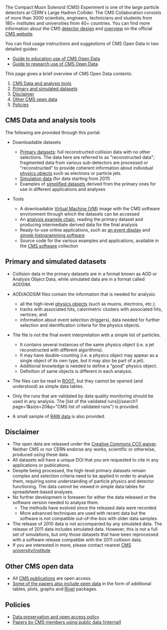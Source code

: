 The Compact Muon Solenoid (CMS) Experiment is one of the large particle detectors at CERN's Large Hadron Collider. The CMS Collaboration consists of more than 3000 scientists, engineers, technicians and students from 180+ institutes and universities from 40+ countries. You can find more information about the CMS [detector design](https://cms.cern/news/cms-detector-design) and [overview](https://cms.cern/news/detector-overview) on the official [CMS website](https://cms.cern).

You can find usage instructions and suggestions of CMS Open Data in two detailed guides:
- [Guide to education use of CMS Open Data](/articles/cms-guide-to-education-use-of-cms-open-data)
- [Guide to research use of CMS Open Data](/articles/cms-guide-to-education-use-of-cms-open-data).

This page gives a brief overview of CMS Open Data contents:

1. [CMS Data and analysis tools](#cms-data)
2. [Primary and simulated datasets](#primary)
3. [Disclaimer](#disclaimer)
4. [Other CMS open data](#other)
5. [Policies](#policies)

## <a name="cms-data">CMS Data and analysis tools</a>

The following are provided through this portal:

* Downloadable datasets
    * [Primary datasets](/search?page=1&size=20&subtype=Collision&type=Dataset&experiment=CMS): full reconstructed collision data with no other selections. The data here are referred to as "reconstructed data"; fragmented data from various sub-detectors are processed or "reconstructed" to provide coherent information about individual [physics objects](/articles/cms-physics-objects-2011) such as electrons or particle jets.
    * [Simulation data](/search?page=1&size=20&subtype=Simulated&type=Dataset&experiment=CMS) (for data starting from 2011)
    * Examples of [simplified datasets](/search?page=1&size=20&subtype=Derived&type=Dataset&experiment=CMS) derived from the primary ones for use in different applications and analyses

* Tools
    * A downloadable [Virtual Machine (VM)](/articles/cms-2011-virtual-machines-how-to-install) image with the CMS software environment through which the datasets can be accessed
    * An [analysis example chain](/articles/getting-started-with-cms-2011-open-data), reading the primary dataset and producing intermediate derived data for the final analysis
    * Ready-to-use online applications, such as [an event display](/visualise/events/cms) and [simple histogramming software](/visualise/histograms/cms)
    * Source code for the various examples and applications, available in the [CMS software](/search?page=1&size=20&q=&type=Software&experiment=CMS) collection

## <a name="primary">Primary and simulated datasets</a>

* Collision data in the primary datasets are in a format known as AOD or Analysis Object Data, while simulated data are in a format called AODSIM.
* AOD/AODSIM files contain the information that is needed for analysis:
    * all the high-level [physics objects](/articles/cms-physics-objects-2011) (such as muons, electrons, etc.);
    * tracks with associated hits, calorimetric clusters with associated hits, vertices; and
    * information about event selection (triggers), data needed for further selection and identification criteria for the physics objects.

* The file is not the final event interpretation with a simple list of particles.
    * It contains several instances of the same physics object (i.e. a jet reconstructed with different algorithms).
    * It may have double-counting (i.e. a physics object may appear as a single object of its own type, but it may also be part of a jet).
    * Additional knowledge is needed to define a "good" physics object.
    * Definition of same objects is different in each analysis.

* The files can be read in [ROOT](http://root.cern.ch/), but they cannot be opened (and understood) as simple data tables.
* Only the runs that are validated by data quality monitoring should be used in any analysis. The [list of the validated runs](/search?page=1&size=20&q="CMS list of validated runs") is provided.
* A small sample of [RAW data](/search?page=1&size=20&q=&experiment=CMS&file_type=raw) is also provided.

## <a name="disclaimer">Disclaimer</a>

* The open data are released under the [Creative Commons CC0 waiver](http://creativecommons.org/publicdomain/zero/1.0/). Neither CMS or nor CERN endorse any works, scientific or otherwise, produced using these data.
* All datasets will have a unique DOI that you are requested to cite in any applications or publications.
* Despite being processed, the high-level primary datasets remain complex and selection criteria need to be applied in order to analyse them, requiring some understanding of particle physics and detector functioning. The data cannot be viewed in simple data tables for spreadsheet-based analyses.
* No further development is foreseen for either the data released or the software version needed to analyse them.
    * The methods have evolved since the released data were recorded.
    * More advanced techniques are used with recent data but the software is not compatible out-of-the-box with older data samples.
* The release of 2010 data is not accompanied by any simulated data. The release of 2011 data includes simulated data. However, this is not a full set of simulations, but only those datasets that have been reprocessed with a software release compatible with the 2011 collision data.
* If you are interested in more, please contact nearest [CMS university/institute](https://cms.cern/content/cms-collaboration)
 
## <a name="other">Other CMS open data</a>

* All [CMS publications](http://cds.cern.ch/collection/CMS?ln=en) are open access.
* [Some of the papers also include open data](https://inspirehep.net/search?p=collaboration%3A%27CMS%27+and+520__9%3Ahepdata) in the form of additional tables, plots, graphs and [Rivet](https://rivet.hepforge.org/) packages.

## <a name="policies">Policies</a>

* [Data preservation and open access policy](/record/411)
* [Papers by CMS members using public data [internal]](https://cms-docdb.cern.ch/cgi-bin/DocDB/ShowDocument?docid=12242)
